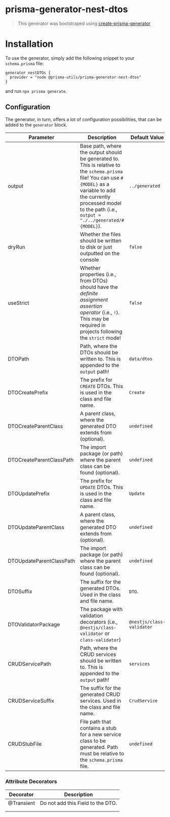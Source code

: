 # prisma-generator-nest-dtos

> This generator was bootstraped using [create-prisma-generator](https://github.com/YassinEldeeb/create-prisma-generator)

# Installation

To use the generator, simply add the following snippet to your `schema.prisma` file:

```
generator nestDTOs {
  provider = "node @prisma-utils/prisma-generator-nest-dtos"
}
```

and run `npx prisma generate`.

## Configuration

The generator, in turn, offers a lot of configuration possibilities, that can be added to the `generator` block.

| Parameter                | Description                                                                                                                                                                                                                          | Default Value             |
| ------------------------ | ------------------------------------------------------------------------------------------------------------------------------------------------------------------------------------------------------------------------------------ | ------------------------- |
| output                   | Base path, where the output should be generated to. This is relative to the `schema.prisma` file! You can use `#{MODEL}` as a variable to add the currently processed model to the path (i.e., `output = "./../generated/#{MODEL}`). | `../generated`            |
| dryRun                   | Whether the files should be written to disk or just outputted on the console                                                                                                                                                         | `false`                   |
| useStrict                | Whether properties (i.e., from DTOs) should have the _definite assignment assertion operator_ (i.e., `!`). This may be required in projects following the `strict` mode!                                                             | `false`                   |
| DTOPath                  | Path, where the DTOs should be written to. This is appended to the `output` path!                                                                                                                                                    | `data/dtos`               |
| DTOCreatePrefix          | The prefix for `CREATE` DTOs. This is used in the class and file name.                                                                                                                                                               | `Create`                  |
| DTOCreateParentClass     | A parent class, where the generated DTO extends from (optional).                                                                                                                                                                     | `undefined`               |
| DTOCreateParentClassPath | The import package (or path) where the parent class can be found (optional).                                                                                                                                                         | `undefined`               |
| DTOUpdatePrefix          | The prefix for `UPDATE` DTOs. This is used in the class and file name.                                                                                                                                                               | `Update`                  |
| DTOUpdateParentClass     | A parent class, where the generated DTO extends from (optional).                                                                                                                                                                     | `undefined`               |
| DTOUpdateParentClassPath | The import package (or path) where the parent class can be found (optional).                                                                                                                                                         | `undefined`               |
| DTOSuffix                | The suffix for the generated DTOs. Used in the class and file name.                                                                                                                                                                  | `DTO`.                    |
| DTOValidatorPackage      | The package with validation decorators (i.e., `@nestjs/class-validator` or `class-validator`)                                                                                                                                        | `@nestjs/class-validator` |
| CRUDServicePath          | Path, where the CRUD services should be written to. This is appended to the `output` path!                                                                                                                                           | `services`                |
| CRUDServiceSuffix        | The suffix for the generated CRUD services. Used in the class and file name.                                                                                                                                                         | `CrudService`             |
| CRUDStubFile             | File path that contains a stub for a new service class to be generated. Path must be relative to the `schema.prisma` file.                                                                                                           | `undefined`               |

### Attribute Decorators

| Decorator  | Description                       |
| ---------- | --------------------------------- |
| @Transient | Do not add this Field to the DTO. |
|            |                                   |
|            |                                   |
